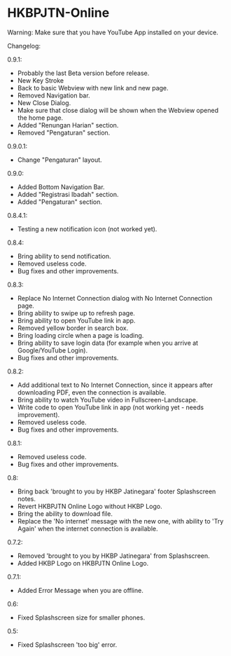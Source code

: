 # HKBPJTN-Online

Warning:
Make sure that you have YouTube App installed on your device.

Changelog:

0.9.1:
- Probably the last Beta version before release.
- New Key Stroke
- Back to basic Webview with new link and new page.
- Removed Navigation bar.
- New Close Dialog.
- Make sure that close dialog will be shown when the Webview opened the home page.
- Added "Renungan Harian" section.
- Removed "Pengaturan" section.

0.9.0.1:
- Change "Pengaturan" layout.

0.9.0:
- Added Bottom Navigation Bar.
- Added "Registrasi Ibadah" section.
- Added "Pengaturan" section.

0.8.4.1:
- Testing a new notification icon (not worked yet).

0.8.4:
- Bring ability to send notification.
- Removed useless code.
- Bug fixes and other improvements.

0.8.3:
- Replace No Internet Connection dialog with No Internet Connection page.
- Bring ability to swipe up to refresh page.
- Bring ability to open YouTube link in app.
- Removed yellow border in search box.
- Bring loading circle when a page is loading.
- Bring ability to save login data (for example when you arrive at Google/YouTube Login).
- Bug fixes and other improvements.

0.8.2:
- Add additional text to No Internet Connection, since it appears after downloading PDF, even the connection is available.
- Bring ability to watch YouTube video in Fullscreen-Landscape.
- Write code to open YouTube link in app (not working yet - needs improvement).
- Removed useless code.
- Bug fixes and other improvements.

0.8.1:
- Removed useless code.
- Bug fixes and other improvements.

0.8:
- Bring back 'brought to you by HKBP Jatinegara' footer Splashscreen notes.
- Revert HKBPJTN Online Logo without HKBP Logo.
- Bring the ability to download file.
- Replace the 'No internet' message with the new one, with ability to 'Try Again' when the internet connection is available.

0.7.2:
- Removed 'brought to you by HKBP Jatinegara' from Splashscreen.
- Added HKBP Logo on HKBPJTN Online Logo.

0.7.1:
- Added Error Message when you are offline.

0.6:
- Fixed Splashscreen size for smaller phones.

0.5:
- Fixed Splashscreen 'too big' error.
